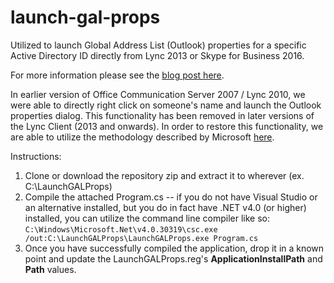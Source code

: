 # launch-gal-props
Utilized to launch Global Address List (Outlook) properties for a specific Active Directory ID directly from Lync 2013 or Skype for Business 2016.

For more information please see the [blog post here](https://nigglingaspirations.blogspot.com/2017/11/skype-for-business-lync-2013-outlook.html).

In earlier version of Office Communication Server 2007 / Lync 2010, we were able to directly right click on someone's name and launch the Outlook properties dialog.  This functionality has been removed in later versions of the Lync Client (2013 and onwards).  In order to restore this functionality, we are able to utilize the methodology described by Microsoft [here](https://docs.microsoft.com/en-us/lyncserver/lync-server-2013-adding-commands-to-lync-menus).

Instructions:

1. Clone or download the repository zip and extract it to wherever (ex. C:\LaunchGALProps)
2. Compile the attached Program.cs -- if you do not have Visual Studio or an alternative installed, but you do in fact have .NET v4.0 (or higher) installed, you can utilize the command line compiler like so: `C:\Windows\Microsoft.Net\v4.0.30319\csc.exe /out:C:\LaunchGALProps\LaunchGALProps.exe Program.cs`
3. Once you have successfully compiled the application, drop it in a known point and update the LaunchGALProps.reg's **ApplicationInstallPath** and **Path** values.

